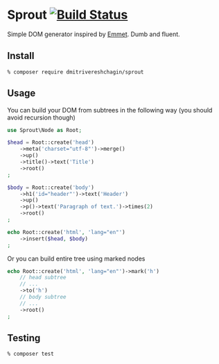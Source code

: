 # Sprout [![Build Status](https://travis-ci.org/dmitrivereshchagin/sprout.svg?branch=master)](https://travis-ci.org/dmitrivereshchagin/sprout)

Simple DOM generator inspired by [Emmet](http://emmet.io/).
Dumb and fluent.

## Install

```
% composer require dmitrivereshchagin/sprout
```

## Usage

You can build your DOM from subtrees in the following way (you should
avoid recursion though)

```php
use Sprout\Node as Root;

$head = Root::create('head')
    ->meta('charset="utf-8"')->merge()
    ->up()
    ->title()->text('Title')
    ->root()
;

$body = Root::create('body')
    ->h1('id="header"')->text('Header')
    ->up()
    ->p()->text('Paragraph of text.')->times(2)
    ->root()
;

echo Root::create('html', 'lang="en"')
    ->insert($head, $body)
;
```

Or you can build entire tree using marked nodes

```php
echo Root::create('html', 'lang="en"')->mark('h')
    // head subtree
    // ...
    ->to('h')
    // body subtree
    // ...
    ->root()
;
```

## Testing

```
% composer test
```
